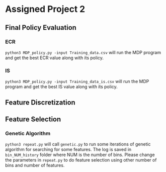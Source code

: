 # Assigned Project 2

## Final Policy Evaluation
### ECR
`python3 MDP_policy.py -input Training_data.csv` will run the MDP program and get the best ECR value along with its policy. 
### IS
`python3 MDP_policy.py -input Training_data_is.csv` will run the MDP program and get the best IS value along with its policy. 

## Feature Discretization

## Feature Selection 
### Genetic Algorithm
`python3 repeat.py` will call `genetic.py` to run some iterations of genetic algorithm for searching for some features. The log is saved in `bin_NUM_history` folder where NUM is the number of bins. Please change the parameters in `repeat.py` to do feature selection using other number of bins and number of features.
